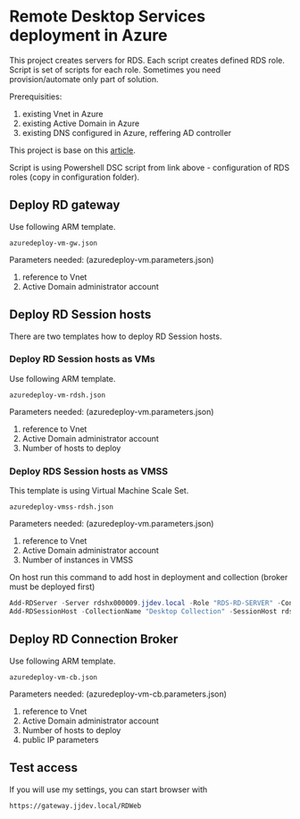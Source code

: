 # Remote Desktop Services deployment in Azure
This project creates servers for RDS. Each script creates defined RDS role.
Script is set of scripts for each role. Sometimes you need provision/automate only part of solution.

Prerequisities:
1. existing Vnet in Azure
2. existing Active Domain in Azure 
3. existing DNS configured in Azure, reffering AD controller

This project is base on this <a href="https://github.com/Azure/azure-quickstart-templates/tree/master/rds-deployment">article</a>.

Script is using Powershell DSC script from link above - configuration of RDS roles (copy in configuration folder).

## Deploy RD gateway
Use following ARM template.
```
azuredeploy-vm-gw.json
```
Parameters needed: (azuredeploy-vm.parameters.json)
1. reference to Vnet
2. Active Domain administrator account

## Deploy RD Session hosts
There are two templates how to deploy RD Session hosts. 

### Deploy RD Session hosts as VMs
Use following ARM template.
```
azuredeploy-vm-rdsh.json
```
Parameters needed: (azuredeploy-vm.parameters.json)
1. reference to Vnet
2. Active Domain administrator account
3. Number of hosts to deploy

### Deploy RDS Session hosts as VMSS
This template is using Virtual Machine Scale Set.
```
azuredeploy-vmss-rdsh.json
```
Parameters needed: (azuredeploy-vm.parameters.json)
1. reference to Vnet
2. Active Domain administrator account
3. Number of instances in VMSS

On host run this command to add host in deployment and collection (broker must be deployed first)
```powershell
Add-RDServer -Server rdshx000009.jjdev.local -Role "RDS-RD-SERVER" -ConnectionBroker broker.jjdev.local
Add-RDSessionHost -CollectionName "Desktop Collection" -SessionHost rdshx000009.jjdev.local -ConnectionBroker broker.jjdev.local
```

## Deploy RD Connection Broker
Use following ARM template.
```
azuredeploy-vm-cb.json
```
Parameters needed: (azuredeploy-vm-cb.parameters.json)
1. reference to Vnet
2. Active Domain administrator account
3. Number of hosts to deploy
4. public IP parameters

## Test access
If you will use my settings, you can start browser with
```
https://gateway.jjdev.local/RDWeb
```
